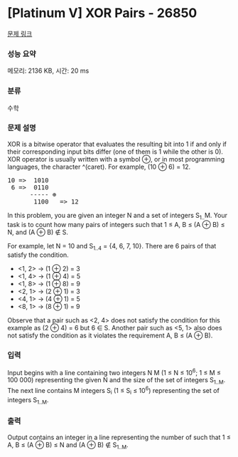 # [Platinum V] XOR Pairs - 26850 

[문제 링크](https://www.acmicpc.net/problem/26850) 

### 성능 요약

메모리: 2136 KB, 시간: 20 ms

### 분류

수학

### 문제 설명

<p>XOR is a bitwise operator that evaluates the resulting bit into 1 if and only if their corresponding input bits differ (one of them is 1 while the other is 0). XOR operator is usually written with a symbol ⊕, or in most programming languages, the character ^(caret). For example, (10 ⊕ 6) = 12.</p>

<pre>10 =>  1010
 6 =>  0110
      ----- ⊕
       1100   => 12
</pre>

<p>In this problem, you are given an integer N and a set of integers S<sub>1..</sub>M. Your task is to count how many pairs of integers <A, B> such that 1 ≤ A, B ≤ (A ⊕ B) ≤ N, and (A ⊕ B) ∉ S.</p>

<p>For example, let N = 10 and S<sub>1..4</sub> = {4, 6, 7, 10}. There are 6 pairs of <A, B> that satisfy the condition.</p>

<ul>
	<li><1, 2> → (1 ⊕ 2) = 3</li>
	<li><1, 4> → (1 ⊕ 4) = 5</li>
	<li><1, 8> → (1 ⊕ 8) = 9</li>
	<li><2, 1> → (2 ⊕ 1) = 3</li>
	<li><4, 1> → (4 ⊕ 1) = 5</li>
	<li><8, 1> → (8 ⊕ 1) = 9</li>
</ul>

<p>Observe that a pair such as <2, 4> does not satisfy the condition for this example as (2 ⊕ 4) = 6 but 6 ∈ S. Another pair such as <5, 1> also does not satisfy the condition as it violates the requirement A, B ≤ (A ⊕ B).</p>

### 입력 

 <p>Input begins with a line containing two integers N M (1 ≤ N ≤ 10<sup>6</sup>; 1 ≤ M ≤ 100 000) representing the given N and the size of the set of integers S<sub>1..M</sub>. The next line contains M integers S<sub>i</sub> (1 ≤ S<sub>i</sub> ≤ 10<sup>6</sup>) representing the set of integers S<sub>1..M</sub>.</p>

### 출력 

 <p>Output contains an integer in a line representing the number of <A, B> such that 1 ≤ A, B ≤ (A ⊕ B) ≤ N and (A ⊕ B) ∉ S<sub>1..M</sub>.</p>

